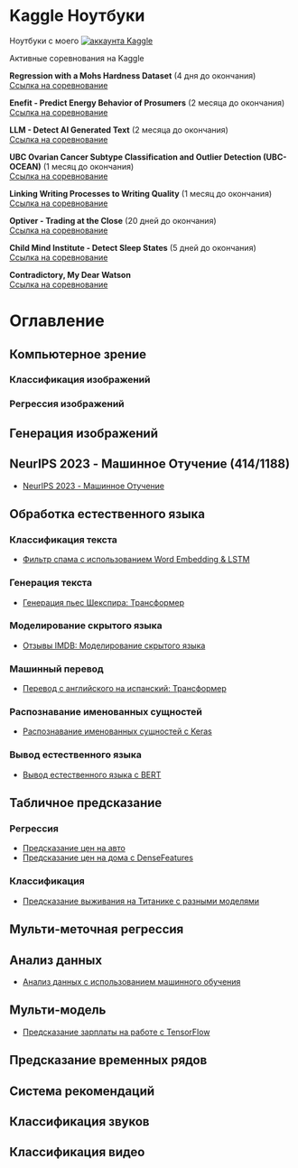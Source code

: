 
# Kaggle Ноутбуки
Ноутбуки с моего [![аккаунта Kaggle](https://kaggle.com/static/images/open-in-kaggle.svg)](https://www.kaggle.com/wasjaip)

Активные соревнования на Kaggle

**Regression with a Mohs Hardness Dataset** (4 дня до окончания)  
[Ссылка на соревнование](https://www.kaggle.com/competitions/playground-series-s3e25)

**Enefit - Predict Energy Behavior of Prosumers** (2 месяца до окончания)  
[Ссылка на соревнование](https://www.kaggle.com/competitions/predict-energy-behavior-of-prosumers)

**LLM - Detect AI Generated Text** (2 месяца до окончания)  
[Ссылка на соревнование](https://www.kaggle.com/competitions/llm-detect-ai-generated-text)

**UBC Ovarian Cancer Subtype Classification and Outlier Detection (UBC-OCEAN)** (1 месяц до окончания)  
[Ссылка на соревнование](https://www.kaggle.com/competitions/UBC-OCEAN)

**Linking Writing Processes to Writing Quality** (1 месяц до окончания)  
[Ссылка на соревнование](https://www.kaggle.com/competitions/linking-writing-processes-to-writing-quality)

**Optiver - Trading at the Close** (20 дней до окончания)  
[Ссылка на соревнование](https://www.kaggle.com/competitions/optiver-trading-at-the-close)

**Child Mind Institute - Detect Sleep States** (5 дней до окончания)  
[Ссылка на соревнование](https://www.kaggle.com/competitions/child-mind-institute-detect-sleep-states)

**Contradictory, My Dear Watson**  
[Ссылка на соревнование](https://www.kaggle.com/competitions/contradictory-my-dear-watson)


# Оглавление 
## Компьютерное зрение
### Классификация изображений  

### Регрессия изображений  

## Генерация изображений  

## NeurIPS 2023 - Машинное Отучение (414/1188)  
- [NeurIPS 2023 - Машинное Отучение](https://github.com/wasjaip/kaggle_notebooks-Public/blob/main/test-finetune-v1-005.ipynb)
  
## Обработка естественного языка
### Классификация текста  
- [Фильтр спама с использованием Word Embedding & LSTM](https://www.kaggle.com/lonnieqin/spam-filter-using-word-embedding-lstm)
### Генерация текста  
- [Генерация пьес Шекспира: Трансформер](https://www.kaggle.com/lonnieqin/shakespeare-play-generation-transformer)
### Моделирование скрытого языка  
- [Отзывы IMDB: Моделирование скрытого языка](https://www.kaggle.com/lonnieqin/imdb-reviews-masked-language-modeling)
### Машинный перевод  
- [Перевод с английского на испанский: Трансформер](https://www.kaggle.com/lonnieqin/english-spanish-translation-transformer)
### Распознавание именованных сущностей  
- [Распознавание именованных сущностей с Keras](https://www.kaggle.com/lonnieqin/name-entity-recognition-with-keras)
### Вывод естественного языка  
- [Вывод естественного языка с BERT](https://www.kaggle.com/code/lonnieqin/natural-language-inference-with-bert)
## Табличное предсказание
### Регрессия  
- [Предсказание цен на авто](https://github.com/wasjaip/kaggle_notebooks-Public/blob/main/auto-yandex-mast-v1.ipynb)
- [Предсказание цен на дома с DenseFeatures](https://www.kaggle.com/lonnieqin/house-price-predictor-with-densefeatures)
### Классификация  
- [Предсказание выживания на Титанике с разными моделями](https://www.kaggle.com/lonnieqin/titanic-prediction-with-different-models)
## Мульти-меточная регрессия  

## Анализ данных  
* [Анализ данных с использованием машинного обучения](https://www.kaggle.com/lonnieqin/data-analysis-with-machine-learners?scriptVersionId=77337248)
## Мульти-модель  
- [Предсказание зарплаты на работе с TensorFlow](https://www.kaggle.com/lonnieqin/job-salary-prediction-with-tensorflow)
## Предсказание временных рядов  

## Система рекомендаций  

## Классификация звуков  

## Классификация видео  







